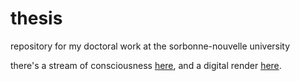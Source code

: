 # thesis

repository for my doctoral work at the sorbonne-nouvelle university

there's a stream of consciousness [here](https://thesis.enframed.net), and a digital render [here](https://source.enframed.net).
